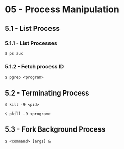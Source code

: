 # 05 - Process Manipulation

## 5.1 - List Process

### 5.1.1 - List Processes

`$ ps aux`

### 5.1.2 - Fetch process ID

`$ pgrep <program>`

## 5.2 - Terminating Process

`$ kill -9 <pid>`

`$ pkill -9 <program>`

## 5.3 - Fork Background Process

`$ <command> [args] &`